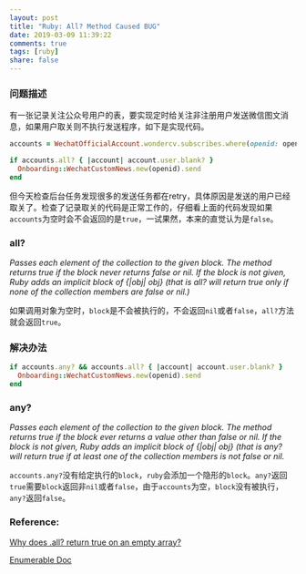 ```yaml
---
layout: post
title: "Ruby: All? Method Caused BUG"
date: 2019-03-09 11:39:22
comments: true
tags: [ruby]
share: false
---
```

### 问题描述

有一张记录关注公众号用户的表，要实现定时给关注非注册用户发送微信图文消息，如果用户取关则不执行发送程序，如下是实现代码。
```ruby
accounts = WechatOfficialAccount.wondercv.subscribes.where(openid: openid)

if accounts.all? { |account| account.user.blank? }
  Onboarding::WechatCustomNews.new(openid).send
end
```
但今天检查后台任务发现很多的发送任务都在retry，具体原因是发送的用户已经取关了。检查了记录取关的代码是正常工作的，仔细看上面的代码发现如果`accounts`为空时会不会返回的是`true`，一试果然，本来的直觉认为是`false`。

### all?
*Passes each element of the collection to the given block. The method returns true if the block never returns false or nil. If the block is not given, Ruby adds an implicit block of {|obj| obj} (that is all? will return true only if none of the collection members are false or nil.)*

如果调用对象为空时，`block`是不会被执行的，不会返回`nil`或者`false`，`all?`方法就会返回`true`。

### 解决办法
```ruby
if accounts.any? && accounts.all? { |account| account.user.blank? }
  Onboarding::WechatCustomNews.new(openid).send
end
```

### any?
*Passes each element of the collection to the given block. The method returns true if the block ever returns a value other than false or nil. If the block is not given, Ruby adds an implicit block of {|obj| obj} (that is any? will return true if at least one of the collection members is not false or nil.*

`accounts.any?`没有给定执行的`block`，`ruby`会添加一个隐形的`block`。`any?`返回`true`需要`block`返回非`nil`或者`false`，由于`accounts`为空，`block`没有被执行，`any?`返回`false`。

### Reference:

[Why does .all? return true on an empty array?](https://stackoverflow.com/questions/16662727/why-does-all-return-true-on-an-empty-array)

[Enumerable Doc](http://ruby-doc.org/core-1.9.3/Enumerable.html)

